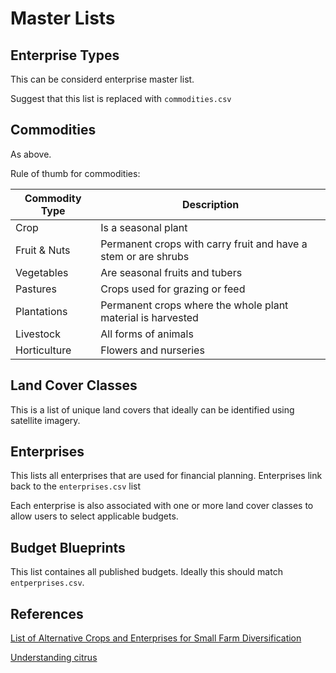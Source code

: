 # Master Lists

## Enterprise Types

This can be considerd enterprise master list.

Suggest that this list is replaced with ```commodities.csv```

## Commodities

As above.

Rule of thumb for commodities:

| Commodity Type | Description |
| --- | --- | 
| Crop | Is a seasonal plant |
| Fruit & Nuts | Permanent crops with carry fruit and have a stem or are shrubs |
| Vegetables | Are seasonal fruits and tubers |
| Pastures | Crops used for grazing or feed |
| Plantations | Permanent crops where the whole plant material is harvested |
| Livestock | All forms of animals |
| Horticulture | Flowers and nurseries |

## Land Cover Classes

This is a list of unique land covers that ideally can be identified using satellite imagery.

## Enterprises

This lists all enterprises that are used for financial planning. Enterprises link back to the ```enterprises.csv``` list

Each enterprise is also associated with one or more land cover classes to allow users to select applicable budgets.

## Budget Blueprints

This list containes all published budgets. Ideally this should match ```entperprises.csv```.

## References

[List of Alternative Crops and Enterprises for Small Farm Diversification](https://www.nal.usda.gov/afsic/list-alternative-crops-and-enterprises-small-farm-diversification)

[Understanding citrus](http://www.farmersweekly.co.za/farm-basics/how-to-crop-production/understanding-citrus-2/)